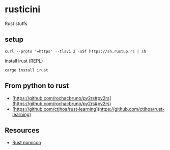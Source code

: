 # rusticini
Rust stuffs


setup
-----

````
curl --proto '=https' --tlsv1.2 -sSf https://sh.rustup.rs | sh
````

install irust (REPL)
````
cargo install irust
````


From python to rust
-------------------

- [https://github.com/rochacbruno/py2rs#py2rs](https://github.com/rochacbruno/py2rs#py2rs)
- [https://github.com/ctjhoa/rust-learning](https://github.com/ctjhoa/rust-learning)


Resources
---------

- [Rust nomicon](https://doc.rust-lang.org/nomicon/)
